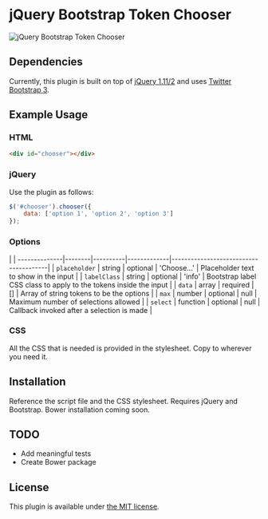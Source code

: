 # jQuery Bootstrap Token Chooser

![jQuery Bootstrap Token Chooser](http://justinchmura.com/wp-content/uploads/2014/06/jquery-bootstrap-token-chooser.png)

## Dependencies

Currently, this plugin is built on top of [jQuery 1.11/2](http://jquery.com/) and uses [Twitter Bootstrap 3](http://getbootstrap.com/).

## Example Usage

### HTML

```html
<div id="chooser"></div>
```

### jQuery

Use the plugin as follows:

```js
$('#chooser').chooser({
    data: ['option 1', 'option 2', 'option 3']
});
```

### Options

| 
| --------------|--------|----------|-------------|---------------------------------------|
| `placeholder` | string | optional | 'Choose...' | Placeholder text to show in the input |
| `labelClass` | string | optional | 'info' | Bootstrap label CSS class to apply to the tokens inside the input |
| `data` | array | required | [] | Array of string tokens to be the options |
| `max` | number | optional | null | Maximum number of selections allowed |
| `select` | function | optional | null | Callback invoked after a selection is made |

### CSS

All the CSS that is needed is provided in the stylesheet. Copy to wherever you need it.

## Installation

Reference the script file and the CSS stylesheet. Requires jQuery and Bootstrap. Bower installation coming soon.

## TODO

* Add meaningful tests
* Create Bower package

## License

This plugin is available under [the MIT license](http://mths.be/mit).
